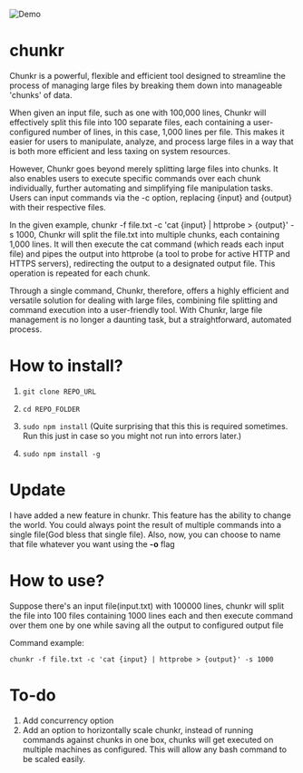 ![Demo](https://gcdnb.pbrd.co/images/yj0299PEuIUh.png?o=1)



# chunkr

Chunkr is a powerful, flexible and efficient tool designed to streamline the process of managing large files by breaking them down into manageable 'chunks' of data.

When given an input file, such as one with 100,000 lines, Chunkr will effectively split this file into 100 separate files, each containing a user-configured number of lines, in this case, 1,000 lines per file. This makes it easier for users to manipulate, analyze, and process large files in a way that is both more efficient and less taxing on system resources.

However, Chunkr goes beyond merely splitting large files into chunks. It also enables users to execute specific commands over each chunk individually, further automating and simplifying file manipulation tasks. Users can input commands via the -c option, replacing {input} and {output} with their respective files.

In the given example, chunkr -f file.txt -c 'cat {input} | httprobe > {output}' -s 1000, Chunkr will split the file.txt into multiple chunks, each containing 1,000 lines. It will then execute the cat command (which reads each input file) and pipes the output into httprobe (a tool to probe for active HTTP and HTTPS servers), redirecting the output to a designated output file. This operation is repeated for each chunk.

Through a single command, Chunkr, therefore, offers a highly efficient and versatile solution for dealing with large files, combining file splitting and command execution into a user-friendly tool. With Chunkr, large file management is no longer a daunting task, but a straightforward, automated process.


# How to install?


1. `git clone REPO_URL`

2. `cd REPO_FOLDER`

3. `sudo npm install` (Quite surprising that this this is required sometimes. Run this just in case so you might not run into errors later.)

4. `sudo npm install -g`


# Update

I have added a new feature in chunkr. This feature has the ability to change the world. You could always point the result of multiple commands into a single file(God bless that single file). Also, now, you can choose to name that file whatever you want using the **-o** flag


# How to use?


Suppose there's an input file(input.txt) with 100000 lines, chunkr will split the file into 100 files containing 1000 lines each and then execute command over them one by one while saving all the output to configured output file

Command example: 

`chunkr -f file.txt -c 'cat {input} | httprobe > {output}' -s 1000`

# To-do
1. Add concurrency option
2. Add an option to horizontally scale chunkr, instead of running commands against chunks in one box, chunks will get executed on multiple machines as configured. This will allow any bash command to be scaled easily. 



